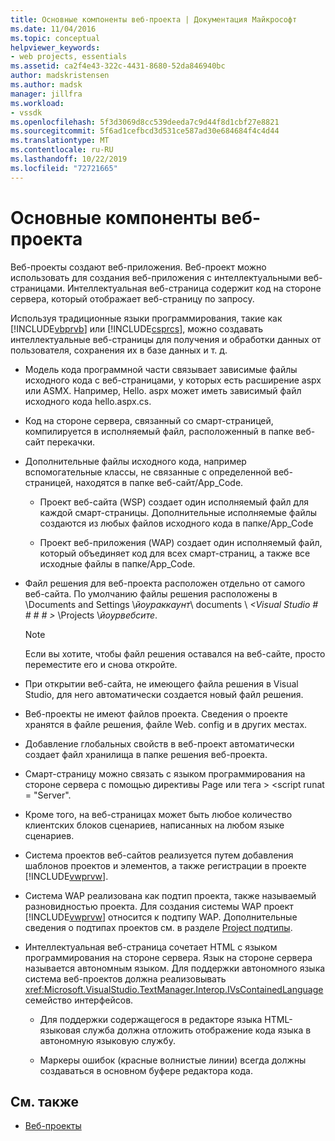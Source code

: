 ```yaml
---
title: Основные компоненты веб-проекта | Документация Майкрософт
ms.date: 11/04/2016
ms.topic: conceptual
helpviewer_keywords:
- web projects, essentials
ms.assetid: ca2f4e43-322c-4431-8680-52da846940bc
author: madskristensen
ms.author: madsk
manager: jillfra
ms.workload:
- vssdk
ms.openlocfilehash: 5f3d3069d8cc539deeda7c9d44f8d1cbf27e8821
ms.sourcegitcommit: 5f6ad1cefbcd3d531ce587ad30e684684f4c4d44
ms.translationtype: MT
ms.contentlocale: ru-RU
ms.lasthandoff: 10/22/2019
ms.locfileid: "72721665"
---
```

# <a name="web-project-essentials"></a>Основные компоненты веб-проекта
Веб-проекты создают веб-приложения. Веб-проект можно использовать для создания веб-приложения с интеллектуальными веб-страницами. Интеллектуальная веб-страница содержит код на стороне сервера, который отображает веб-страницу по запросу.

 Используя традиционные языки программирования, такие как [!INCLUDE[vbprvb](../../code-quality/includes/vbprvb_md.md)] или [!INCLUDE[csprcs](../../data-tools/includes/csprcs_md.md)], можно создавать интеллектуальные веб-страницы для получения и обработки данных от пользователя, сохранения их в базе данных и т. д.

- Модель кода программной части связывает зависимые файлы исходного кода с веб-страницами, у которых есть расширение aspx или ASMX. Например, Hello. aspx может иметь зависимый файл исходного кода hello.aspx.cs.

- Код на стороне сервера, связанный со смарт-страницей, компилируется в исполняемый файл, расположенный в папке веб-сайт перекачки.

- Дополнительные файлы исходного кода, например вспомогательные классы, не связанные с определенной веб-страницей, находятся в папке веб-сайт/App_Code.

  - Проект веб-сайта (WSP) создает один исполняемый файл для каждой смарт-страницы. Дополнительные исполняемые файлы создаются из любых файлов исходного кода в папке/App_Code

  - Проект веб-приложения (WAP) создает один исполняемый файл, который объединяет код для всех смарт-страниц, а также все исходные файлы в папке/App_Code.

- Файл решения для веб-проекта расположен отдельно от самого веб-сайта. По умолчанию файлы решения расположены в \Documents and Settings \\*йоураккаунт*\ documents \\ *\<Visual Studio # # # # >* \Projects \\*йоурвебсите*.

  > [!NOTE]
  > Если вы хотите, чтобы файл решения оставался на веб-сайте, просто переместите его и снова откройте.

- При открытии веб-сайта, не имеющего файла решения в Visual Studio, для него автоматически создается новый файл решения.

- Веб-проекты не имеют файлов проекта. Сведения о проекте хранятся в файле решения, файле Web. config и в других местах.

- Добавление глобальных свойств в веб-проект автоматически создает файл хранилища в папке решения веб-проекта.

- Смарт-страницу можно связать с языком программирования на стороне сервера с помощью директивы Page или тега > \<script runat = "Server".

- Кроме того, на веб-страницах может быть любое количество клиентских блоков сценариев, написанных на любом языке сценариев.

- Система проектов веб-сайтов реализуется путем добавления шаблонов проектов и элементов, а также регистрации в проекте [!INCLUDE[vwprvw](../../extensibility/internals/includes/vwprvw_md.md)].

- Система WAP реализована как подтип проекта, также называемый разновидностью проекта. Для создания системы WAP проект [!INCLUDE[vwprvw](../../extensibility/internals/includes/vwprvw_md.md)] относится к подтипу WAP. Дополнительные сведения о подтипах проектов см. в разделе [Project подтипы](../../extensibility/internals/project-subtypes.md).

- Интеллектуальная веб-страница сочетает HTML с языком программирования на стороне сервера. Язык на стороне сервера называется автономным языком. Для поддержки автономного языка система веб-проектов должна реализовывать <xref:Microsoft.VisualStudio.TextManager.Interop.IVsContainedLanguage> семейство интерфейсов.

  - Для поддержки содержащегося в редакторе языка HTML-языковая служба должна отложить отображение кода языка в автономную языковую службу.

  - Маркеры ошибок (красные волнистые линии) всегда должны создаваться в основном буфере редактора кода.

## <a name="see-also"></a>См. также
- [Веб-проекты](../../extensibility/internals/web-projects.md)